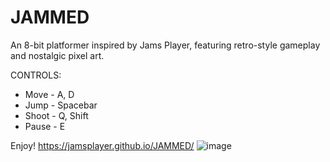 # JAMMED
An 8-bit platformer inspired by Jams Player, featuring retro-style gameplay and nostalgic pixel art.

CONTROLS: 
* Move - A, D
* Jump - Spacebar
* Shoot - Q, Shift
* Pause - E

Enjoy! https://jamsplayer.github.io/JAMMED/
![image](https://github.com/user-attachments/assets/4126a93b-7b5d-4edd-b78f-aae124eff760)

